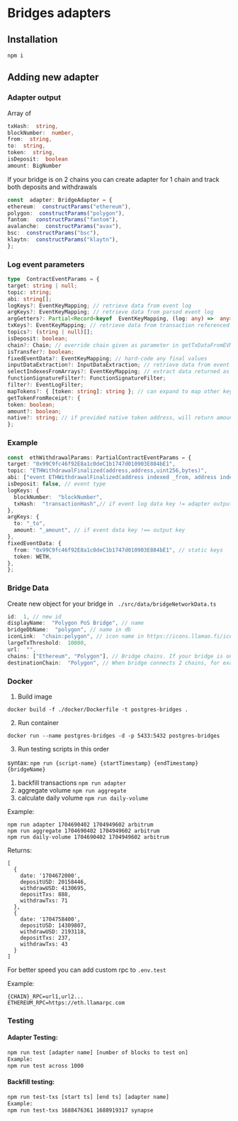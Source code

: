 # Bridges adapters

## Installation 

   `npm i`


## Adding new adapter
### Adapter output
Array of
```ts 
txHash:  string,
blockNumber:  number,
from:  string,
to:  string,
token:  string,
isDeposit:  boolean 
amount: BigNumber 
```
If your bridge is on 2 chains you can create adapter for 1 chain and track both deposits and withdrawals
```ts
const  adapter: BridgeAdapter = {
ethereum:  constructParams("ethereum"),
polygon:  constructParams("polygon"),
fantom:  constructParams("fantom"),
avalanche:  constructParams("avax"),
bsc:  constructParams("bsc"),
klaytn:  constructParams("klaytn"),
}; 
```

### Log event parameters
```ts
type  ContractEventParams = {
target: string | null;
topic: string;
abi: string[];
logKeys?: EventKeyMapping; // retrieve data from event log
argKeys?: EventKeyMapping; // retrieve data from parsed event log
argGetters?: Partial<Record<keyof  EventKeyMapping, (log: any) =>  any>>;
txKeys?: EventKeyMapping; // retrieve data from transaction referenced in event log
topics?: (string | null)[];
isDeposit: boolean;
chain?: Chain; // override chain given as parameter in getTxDataFromEVMEventLogs
isTransfer?: boolean;
fixedEventData?: EventKeyMapping; // hard-code any final values
inputDataExtraction?: InputDataExtraction; // retrieve data from event log's input data field
selectIndexesFromArrays?: EventKeyMapping; // extract data returned as an array by specifying the index of element
functionSignatureFilter?: FunctionSignatureFilter;
filter?: EventLogFilter;
mapTokens?: { [token: string]: string }; // can expand to map other keys if needed
getTokenFromReceipt?: {
token: boolean;
amount?: boolean;
native?: string; // if provided native token address, will return amount of native token transferred if there are no ercs transferred
};
```

### Example 
```ts
const  ethWithdrawalParams: PartialContractEventParams = {
target: "0x99C9fc46f92E8a1c0deC1b1747d010903E884bE1",
topic: "ETHWithdrawalFinalized(address,address,uint256,bytes)",
abi: ["event ETHWithdrawalFinalized(address indexed _from, address indexed _to, uint256 _amount, bytes _data)"],
isDeposit: false, // event type 
logKeys: {
  blockNumber:  "blockNumber", 
  txHash:  "transactionHash",// if event log data key != adapter output key
},
argKeys: {
  to: "_to", 
  amount: "_amount", // if event data key !== output key
},
fixedEventData: {
  from: "0x99C9fc46f92E8a1c0deC1b1747d010903E884bE1", // static keys
  token: WETH,
},
}; 
```
### Bridge Data
Create new object for your bridge in ` ./src/data/bridgeNetworkData.ts`
```ts
id:  1, // new id 
displayName:  "Polygon PoS Bridge", // name
bridgeDbName:  "polygon", // name in db
iconLink:  "chain:polygon", // icon name in https://icons.llamao.fi/icons/
largeTxThreshold:  10000,
url:  "",
chains: ["Ethereum", "Polygon"], // Bridge chains. If your bridge is on 2 chains you can create adapter for 1 chain and track both deposits and withdrawals
destinationChain:  "Polygon", // When bridge connects 2 chains, for example Ethereum<->Optimism and there is only one adapter on one chain which tracks deposits and withdrawals for both chains
```


### Docker 

1) Build image 

`docker build -f ./docker/Dockerfile -t postgres-bridges . `

2) Run container
  
`docker run --name postgres-bridges -d -p 5433:5432 postgres-bridges`


3) Run testing scripts in this order 

syntax: `npm run {script-name} {startTimestamp} {endTimestamp} {bridgeName}`

1) backfill transactions `npm run adapter`
2) aggregate volume `npm run aggregate`
3) calculate daily volume  `npm run daily-volume`

Example: 
```
npm run adapter 1704690402 1704949602 arbitrum
npm run aggregate 1704690402 1704949602 arbitrum
npm run daily-volume 1704690402 1704949602 arbitrum
```
Returns: 
```
[
  {
    date: '1704672000',
    depositUSD: 20158446,
    withdrawUSD: 4130695,
    depositTxs: 888,
    withdrawTxs: 71
  },
  {
    date: '1704758400',
    depositUSD: 14309807,
    withdrawUSD: 2193118,
    depositTxs: 237,
    withdrawTxs: 43
  }
]
```

For better speed you can add custom rpc to `.env.test`

Example: 
```
{CHAIN}_RPC=url1,url2...
ETHEREUM_RPC=https://eth.llamarpc.com
```


### Testing 

#### Adapter Testing:
```bash
npm run test [adapter name] [number of blocks to test on]
Example: 
npm run test across 1000
```

#### Backfill testing:
```bash
npm run test-txs [start ts] [end ts] [adapter name]
Example: 
npm run test-txs 1688476361 1688919317 synapse
```
 

